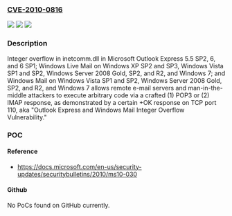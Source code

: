 ### [CVE-2010-0816](https://cve.mitre.org/cgi-bin/cvename.cgi?name=CVE-2010-0816)
![](https://img.shields.io/static/v1?label=Product&message=n%2Fa&color=blue)
![](https://img.shields.io/static/v1?label=Version&message=n%2Fa&color=blue)
![](https://img.shields.io/static/v1?label=Vulnerability&message=n%2Fa&color=brighgreen)

### Description

Integer overflow in inetcomm.dll in Microsoft Outlook Express 5.5 SP2, 6, and 6 SP1; Windows Live Mail on Windows XP SP2 and SP3, Windows Vista SP1 and SP2, Windows Server 2008 Gold, SP2, and R2, and Windows 7; and Windows Mail on Windows Vista SP1 and SP2, Windows Server 2008 Gold, SP2, and R2, and Windows 7 allows remote e-mail servers and man-in-the-middle attackers to execute arbitrary code via a crafted (1) POP3 or (2) IMAP response, as demonstrated by a certain +OK response on TCP port 110, aka "Outlook Express and Windows Mail Integer Overflow Vulnerability."

### POC

#### Reference
- https://docs.microsoft.com/en-us/security-updates/securitybulletins/2010/ms10-030

#### Github
No PoCs found on GitHub currently.


